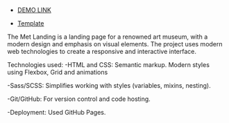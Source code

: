 - [DEMO LINK](https://krrampuss.github.io/The-Met-landing/)

- [Template](https://www.figma.com/file/lSR1m42L9YwzQwzzxKwHpw/THE-MET)

The Met Landing is a landing page for a renowned art museum, with a modern design and emphasis on visual elements. The project uses modern web technologies to create a responsive and interactive interface.

Technologies used:
-HTML and CSS:
  Semantic markup.
  Modern styles using Flexbox, Grid and animations

-Sass/SCSS:
  Simplifies working with styles (variables, mixins, nesting).

-Git/GitHub:
  For version control and code hosting.

-Deployment:
  Used GitHub Pages.
